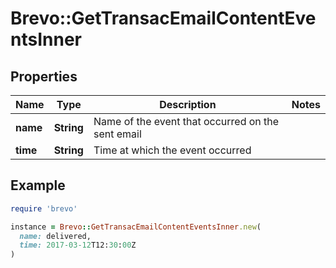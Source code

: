 # Brevo::GetTransacEmailContentEventsInner

## Properties

| Name | Type | Description | Notes |
| ---- | ---- | ----------- | ----- |
| **name** | **String** | Name of the event that occurred on the sent email |  |
| **time** | **String** | Time at which the event occurred |  |

## Example

```ruby
require 'brevo'

instance = Brevo::GetTransacEmailContentEventsInner.new(
  name: delivered,
  time: 2017-03-12T12:30:00Z
)
```

